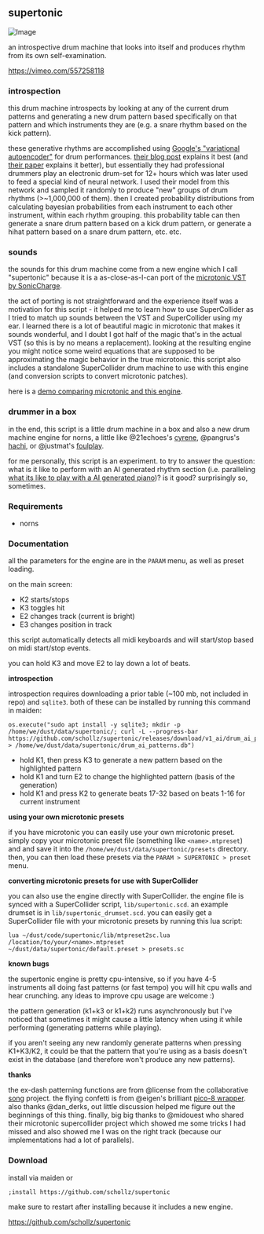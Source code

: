## supertonic


![Image](https://user-images.githubusercontent.com/6550035/120124212-22d3d680-c168-11eb-9b83-6d9b29303972.png)

an introspective drum machine that looks into itself and produces rhythm from its own self-examination.

https://vimeo.com/557258118

### introspection

this drum machine introspects by looking at any of the current drum patterns and generating a new drum pattern based specifically on that pattern and which instruments they are (e.g. a snare rhythm based on the kick pattern).

these generative rhythms are accomplished using [Google's "variational autoencoder"](https://github.com/magenta/magenta/tree/master/magenta/models/music_vae) for drum performances. [their blog post](https://magenta.tensorflow.org/groovae) explains it best (and [their paper](https://arxiv.org/pdf/1803.05428.pdf) explains it better), but essentially they had professional drummers play an electronic drum-set for 12+ hours which was later used to feed a special kind of neural network. I used their model from this network and sampled it randomly to produce "new" groups of drum rhythms (>~1,000,000 of them). then I created probability distributions from calculating bayesian probabilities from each instrument to each other instrument, within each rhythm grouping. this probability table can then generate a snare drum pattern based on a kick drum pattern, or generate a hihat pattern based on a snare drum pattern, etc. etc.


### sounds

the sounds for this drum machine come from a new engine which I call "supertonic" because it is a as-close-as-I-can port of the [microtonic VST by SonicCharge](https://soniccharge.com/microtonic). 

the act of porting is not straightforward and the experience itself was a motivation for this script - it helped me to learn how to use SuperCollider as I tried to match up sounds between the VST and SuperCollider using my ear. I learned there is a lot of beautiful magic in microtonic that makes it sounds wonderful, and I doubt I got half of the magic that's in the actual VST (so this is by no means a replacement). looking at the resulting engine you might notice some weird equations that are supposed to be approximating the magic behavior in the true microtonic. this script also includes a standalone SuperCollider drum machine to use with this engine (and conversion scripts to convert microtonic patches).

here is a [demo comparing microtonic and this engine](https://www.instagram.com/p/CPghuJUB2Of/?utm_source=ig_web_copy_link).

### drummer in a box

in the end, this script is a little drum machine in a box and also a new drum machine engine for norns, a little like @21echoes's [cyrene](https://norns.community/authors/21echoes/cyrene), @pangrus's [hachi](https://norns.community/authors/pangrus/hachi), or @justmat's [foulplay](https://norns.community/authors/justmat/foulplay). 

for me personally, this script is an experiment. to try to answer the question: what is it like to perform with an AI generated rhythm section (i.e. paralleling [what its like to play with a AI generated piano](https://github.com/schollz/pianoai))? is it good? surprisingly so, sometimes.

### Requirements

- norns

### Documentation

all the parameters for the engine are in the `PARAM` menu, as well as preset loading.

on the main screen:

- K2 starts/stops
- K3 toggles hit 
- E2 changes track (current is bright)
- E3 changes position in track

this script automatically detects all midi keyboards and will start/stop based on midi start/stop events.

you can hold K3 and move E2 to lay down a lot of beats.

**introspection** 

introspection requires downloading a prior table (~100 mb, not included in repo) and `sqlite3`. both of these can be installed by running this command in maiden:

```
os.execute("sudo apt install -y sqlite3; mkdir -p /home/we/dust/data/supertonic/; curl -L --progress-bar https://github.com/schollz/supertonic/releases/download/v1_ai/drum_ai_patterns.db > /home/we/dust/data/supertonic/drum_ai_patterns.db")
```

- hold K1, then press K3 to generate a new pattern based on the highlighted pattern
- hold K1 and turn E2 to change the highlighted pattern (basis of the generation)
- hold K1 and press K2 to generate beats 17-32 based on beats 1-16 for current instrument

**using your own microtonic presets**

if you have microtonic you can easily use your own microtonic preset. simply copy your microtonic preset file (something like `<name>.mtpreset`) and and save it into the `/home/we/dust/data/supertonic/presets` directory. then, you can then load these presets via the `PARAM > SUPERTONIC > preset` menu.

**converting microtonic presets for use with SuperCollider**

you can also use the engine directly with SuperCollider. the engine file is synced with a SuperCollider script, `lib/supertonic.scd`. an example drumset is in `lib/supertonic_drumset.scd`. you can easily get a SuperCollider file with your microtonic presets by running this lua script:

```
lua ~/dust/code/supertonic/lib/mtpreset2sc.lua /location/to/your/<name>.mtpreset ~/dust/data/supertonic/default.preset > presets.sc
```

**known bugs**

the supertonic engine is pretty cpu-intensive, so if you have 4-5 instruments all doing fast patterns (or fast tempo) you will hit cpu walls and hear crunching. any ideas to improve cpu usage are welcome :)

the pattern generation (k1+k3 or k1+k2) runs asynchronously but I've noticed that sometimes it might cause a little latency when using it while performing (generating patterns while playing).

if you aren't seeing any new randomly generate patterns when pressing K1+K3/K2, it could be that the pattern that you're using as a basis doesn't exist in the database (and therefore won't produce any new patterns).

**thanks**

the ex-dash patterning functions are from @license from the collaborative [song](https://github.com/northern-information/song/) project. the flying confetti is from @eigen's brilliant [pico-8 wrapper](https://llllllll.co/t/p8-pico-8-wrapper-lib/37947). also thanks @dan_derks, out little discussion helped me figure out the beginnings of this thing. finally, big big thanks to @midouest who shared their microtonic supercollider project which showed me some tricks I had missed and also showed me I was on the right track (because our implementations had a lot of parallels).

### Download

install via maiden or

```
;install https://github.com/schollz/supertonic
```

make sure to restart after installing because it includes a new engine.

https://github.com/schollz/supertonic

